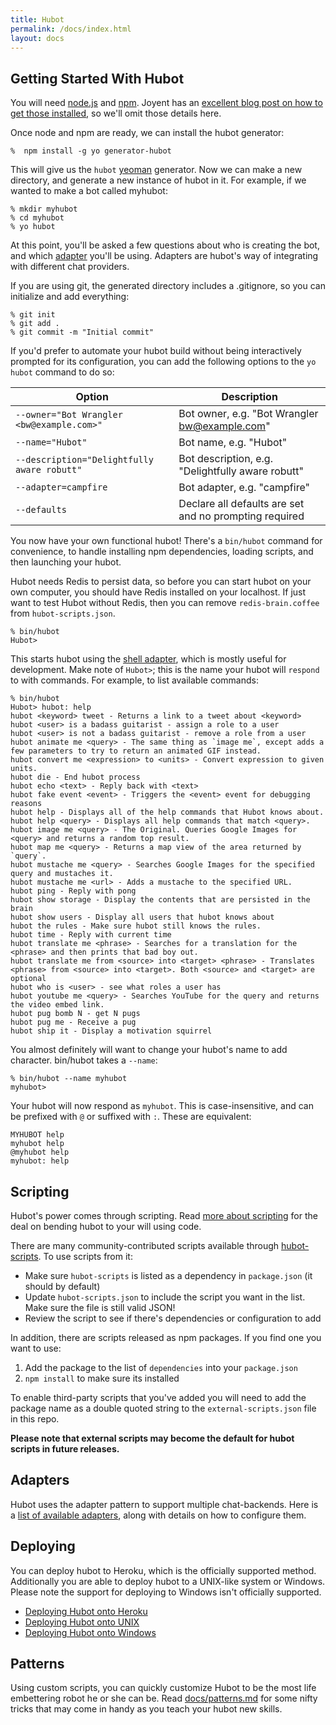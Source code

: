 ```yaml
---
title: Hubot
permalink: /docs/index.html
layout: docs
---
```


## Getting Started With Hubot

You will need [node.js](http://nodejs.org/) and [npm](https://npmjs.org/). Joyent has
an [excellent blog post on how to get those installed](http://joyent.com/blog/installing-node-and-npm), so we'll omit those details here.

Once node and npm are ready, we can install the hubot generator:

    %  npm install -g yo generator-hubot

This will give us the `hubot` [yeoman](http://yeoman.io/) generator. Now we
can make a new directory, and generate a new instance of hubot in it. For example, if
we wanted to make a bot called myhubot:


    % mkdir myhubot
    % cd myhubot
    % yo hubot

At this point, you'll be asked a few questions about who is creating the bot,
and which [adapter](/docs/adapters/) you'll be using. Adapters are hubot's way of
integrating with different chat providers.

If you are using git, the generated directory includes a .gitignore, so you can
initialize and add everything:

    % git init
    % git add .
    % git commit -m "Initial commit"

If you'd prefer to automate your hubot build without being interactively
prompted for its configuration, you can add the following options
to the `yo hubot` command to do so:

| Option                                      | Description
| ------------------------------------------- | -----------------------------------------------------
| `--owner="Bot Wrangler <bw@example.com>"`   | Bot owner, e.g. "Bot Wrangler <bw@example.com>"
| `--name="Hubot"`                            | Bot name, e.g. "Hubot"
| `--description="Delightfully aware robutt"` | Bot description, e.g. "Delightfully aware robutt"
| `--adapter=campfire`                        | Bot adapter, e.g. "campfire"
| `--defaults`                                | Declare all defaults are set and no prompting required

You now have your own functional hubot! There's a `bin/hubot`
command for convenience, to handle installing npm dependencies, loading scripts,
and then launching your hubot.

Hubot needs Redis to persist data, so before you can start hubot on your own computer, you should have Redis installed on your localhost. If just want to test Hubot without Redis, then you can remove `redis-brain.coffee` from `hubot-scripts.json`.

    % bin/hubot
    Hubot>

This starts hubot using the [shell adapter](/docs/adapters/shell/), which
is mostly useful for development. Make note of  `Hubot>`; this is the name your hubot will
`respond` to with commands. For example, to list available commands:

    % bin/hubot
    Hubot> hubot: help
    hubot <keyword> tweet - Returns a link to a tweet about <keyword>
    hubot <user> is a badass guitarist - assign a role to a user
    hubot <user> is not a badass guitarist - remove a role from a user
    hubot animate me <query> - The same thing as `image me`, except adds a few parameters to try to return an animated GIF instead.
    hubot convert me <expression> to <units> - Convert expression to given units.
    hubot die - End hubot process
    hubot echo <text> - Reply back with <text>
    hubot fake event <event> - Triggers the <event> event for debugging reasons
    hubot help - Displays all of the help commands that Hubot knows about.
    hubot help <query> - Displays all help commands that match <query>.
    hubot image me <query> - The Original. Queries Google Images for <query> and returns a random top result.
    hubot map me <query> - Returns a map view of the area returned by `query`.
    hubot mustache me <query> - Searches Google Images for the specified query and mustaches it.
    hubot mustache me <url> - Adds a mustache to the specified URL.
    hubot ping - Reply with pong
    hubot show storage - Display the contents that are persisted in the brain
    hubot show users - Display all users that hubot knows about
    hubot the rules - Make sure hubot still knows the rules.
    hubot time - Reply with current time
    hubot translate me <phrase> - Searches for a translation for the <phrase> and then prints that bad boy out.
    hubot translate me from <source> into <target> <phrase> - Translates <phrase> from <source> into <target>. Both <source> and <target> are optional
    hubot who is <user> - see what roles a user has
    hubot youtube me <query> - Searches YouTube for the query and returns the video embed link.
    hubot pug bomb N - get N pugs
    hubot pug me - Receive a pug
    hubot ship it - Display a motivation squirrel

You almost definitely will want to change your hubot's name to add character. bin/hubot takes a `--name`:

    % bin/hubot --name myhubot
    myhubot>

Your hubot will now respond as `myhubot`. This is
case-insensitive, and can be prefixed with `@` or suffixed with `:`. These are equivalent:

    MYHUBOT help
    myhubot help
    @myhubot help
    myhubot: help

## Scripting

Hubot's power comes through scripting. Read [more about scripting](/docs/scripting.md) for the deal on bending hubot to your will using code.

There are many community-contributed scripts available through [hubot-scripts](https://github.com/github/hubot-scripts). To use scripts from it:

* Make sure `hubot-scripts` is listed as a dependency in `package.json` (it should by default)
* Update `hubot-scripts.json` to include the script you want in the list. Make sure the file is still valid JSON!
* Review the script to see if there's dependencies or configuration to add

In addition, there are scripts released as npm packages. If you find one you want to use:

1. Add the package to the list of `dependencies` into your `package.json`
2. `npm install` to make sure its installed

To enable third-party scripts that you've added you will need to add the package
name as a double quoted string to the `external-scripts.json` file in this repo.

**Please note that external scripts may become the default for hubot scripts in future releases.**

## Adapters

Hubot uses the adapter pattern to support multiple chat-backends. Here is a [list of available adapters](/docs/adapters/), along with details on how to configure them.

## Deploying

You can deploy hubot to Heroku, which is the officially supported method.
Additionally you are able to deploy hubot to a UNIX-like system or Windows.
Please note the support for deploying to Windows isn't officially supported.

* [Deploying Hubot onto Heroku](/docs/deploying/heroku/)
* [Deploying Hubot onto UNIX](/docs/deploying/unix/)
* [Deploying Hubot onto Windows](/docs/deploying/windows/)

## Patterns

Using custom scripts, you can quickly customize Hubot to be the most life embettering robot he or she can be. Read [docs/patterns.md](/docs/patterns/) for some nifty tricks that may come in handy as you teach your hubot new skills.
